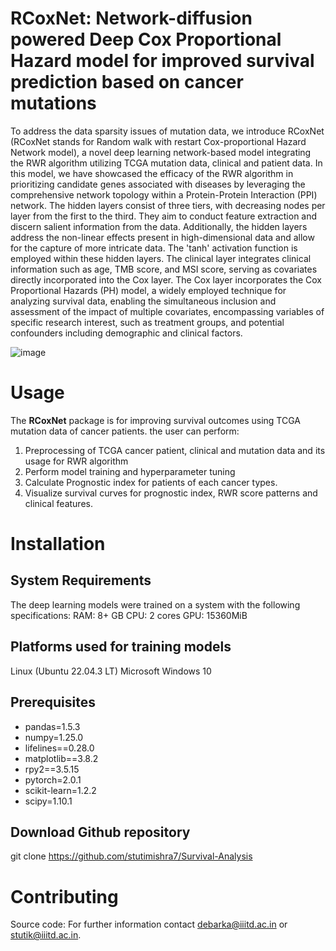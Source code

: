 # RCoxNet: Network-diffusion powered Deep Cox Proportional Hazard model for improved survival prediction based on cancer mutations

To address the data sparsity issues of mutation data, we introduce RCoxNet (RCoxNet stands for Random walk with restart Cox-proportional Hazard Network model), a novel deep learning network-based model integrating the RWR algorithm utilizing TCGA mutation data, clinical and patient data. In this model, we have showcased the efficacy of the RWR algorithm in prioritizing candidate genes associated with diseases by leveraging the comprehensive network topology within a Protein-Protein Interaction (PPI) network. The hidden layers consist of three tiers, with decreasing nodes per layer from the first to the third. They aim to conduct feature extraction and discern salient information from the data. Additionally, the hidden layers address the non-linear effects present in high-dimensional data and allow for the capture of more intricate data. The 'tanh' activation function is employed within these hidden layers. The clinical layer integrates clinical information such as age, TMB score, and MSI score, serving as covariates directly incorporated into the Cox layer. The Cox layer incorporates the Cox Proportional Hazards (PH) model, a widely employed technique for analyzing survival data, enabling the simultaneous inclusion and assessment of the impact of multiple covariates, encompassing variables of specific research interest, such as treatment groups, and potential confounders including demographic and clinical factors.

![image](https://github.com/stutimishra7/Survival-Analysis/assets/70698090/afe7e14d-99c1-487f-9c7e-f4bebc6f71c8)


# Usage

The **RCoxNet** package is for improving survival outcomes using TCGA mutation data of cancer patients. the user can perform:

1. Preprocessing of TCGA cancer patient, clinical and mutation data and its usage for RWR algorithm
2. Perform model training and hyperparameter tuning
3. Calculate Prognostic index for patients of each cancer types.
4. Visualize survival curves for prognostic index, RWR score patterns and clinical features.

# Installation

## System Requirements
The deep learning models were trained on a system with the following specifications:
RAM: 8+ GB
CPU: 2 cores
GPU: 15360MiB

## Platforms used for training models
Linux (Ubuntu 22.04.3 LT)
Microsoft Windows 10

## Prerequisites
- pandas=1.5.3
- numpy=1.25.0
- lifelines==0.28.0
- matplotlib==3.8.2
- rpy2==3.5.15
- pytorch=2.0.1
- scikit-learn=1.2.2
- scipy=1.10.1

## Download Github repository
git clone https://github.com/stutimishra7/Survival-Analysis

# Contributing
Source code: 
For further information contact debarka@iiitd.ac.in or stutik@iiitd.ac.in.
